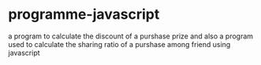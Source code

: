 # programme-javascript
a program to calculate the discount of a purshase prize and also a program used to calculate the sharing ratio of a purshase among friend using javascript
